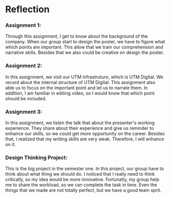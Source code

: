 # Reflection
  ### Assignment 1:
  Through this assignment, I get to know about the background of the company. When our group start to design the poster, we have to figure what which points are important. This allow that we train our comprehension and narrative skills. Besides that we also could be creative on design the poster.

  ### Assignment 2:
  In this assignment, we visit our UTM infrastruture, which is UTM Digital. We record about the internal structure of UTM Digital. This assignment also able us to focus on the important point and let us to narrate them. In addition, I am familiar in editing video, so I would know that which point should be included.

  ### Assignment 3:
  In this assignment, we listen the talk that about the presenter's working experience. They share about their experience and give us reminder to enhance our skills, so we could get more opportunity on the career. Besides that, I realized that my writing skills are very weak. Therefore, I will enhance on it.

  ### Design Thinking Project:
  This is the big project in the semester one. In this project, our group have to think about what thing we should do. I noticed that I really need to think critically, so my idea would be more innovative. Fortunatly, my group help me to share the workload, so we can complete the task in time. Even the things that we made are not totally perfect, but we have a good team sprit.
